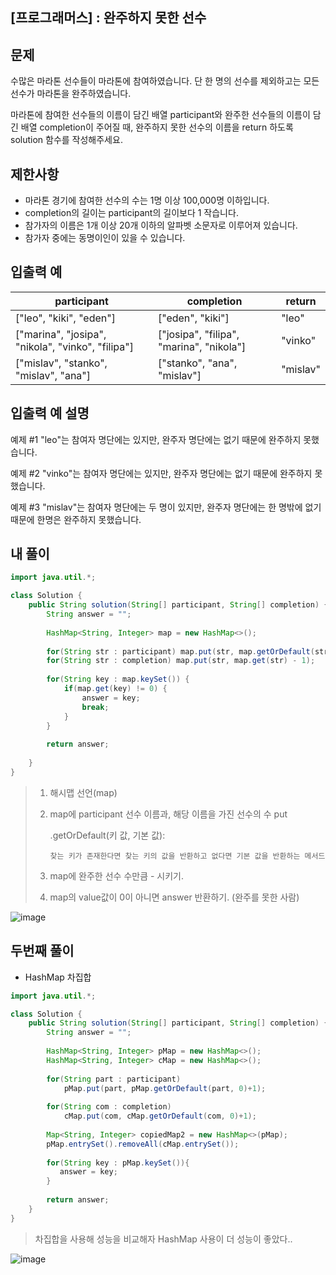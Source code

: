 ## [프로그래머스] : 완주하지 못한 선수



## 문제

수많은 마라톤 선수들이 마라톤에 참여하였습니다. 단 한 명의 선수를 제외하고는 모든 선수가 마라톤을 완주하였습니다.

마라톤에 참여한 선수들의 이름이 담긴 배열 participant와 완주한 선수들의 이름이 담긴 배열 completion이 주어질 때, 완주하지 못한 선수의 이름을 return 하도록 solution 함수를 작성해주세요.



## 제한사항

- 마라톤 경기에 참여한 선수의 수는 1명 이상 100,000명 이하입니다.
- completion의 길이는 participant의 길이보다 1 작습니다.
- 참가자의 이름은 1개 이상 20개 이하의 알파벳 소문자로 이루어져 있습니다.
- 참가자 중에는 동명이인이 있을 수 있습니다.



## 입출력 예

| participant                                       | completion                               | return   |
| ------------------------------------------------- | ---------------------------------------- | -------- |
| ["leo", "kiki", "eden"]                           | ["eden", "kiki"]                         | "leo"    |
| ["marina", "josipa", "nikola", "vinko", "filipa"] | ["josipa", "filipa", "marina", "nikola"] | "vinko"  |
| ["mislav", "stanko", "mislav", "ana"]             | ["stanko", "ana", "mislav"]              | "mislav" |



## 입출력 예 설명

예제 #1
"leo"는 참여자 명단에는 있지만, 완주자 명단에는 없기 때문에 완주하지 못했습니다.

예제 #2
"vinko"는 참여자 명단에는 있지만, 완주자 명단에는 없기 때문에 완주하지 못했습니다.

예제 #3
"mislav"는 참여자 명단에는 두 명이 있지만, 완주자 명단에는 한 명밖에 없기 때문에 한명은 완주하지 못했습니다.



## 내 풀이

```java
import java.util.*;

class Solution {
    public String solution(String[] participant, String[] completion) {
        String answer = "";
        
        HashMap<String, Integer> map = new HashMap<>();
        
        for(String str : participant) map.put(str, map.getOrDefault(str, 0) + 1);
        for(String str : completion) map.put(str, map.get(str) - 1);
        
        for(String key : map.keySet()) {
        	if(map.get(key) != 0) {
        		answer = key;
        		break;
        	}
        }
        
        return answer;
        
    }
}
```

> 1. 해시맵 선언(map)
>
> 2. map에 participant 선수 이름과, 해당 이름을 가진 선수의 수 put
>
>    .getOrDefault(키 값, 기본 값): 
>
>    ```
>    찾는 키가 존재한다면 찾는 키의 값을 반환하고 없다면 기본 값을 반환하는 메서드
>    ```
>
> 3. map에 완주한 선수 수만큼 - 시키기.
>
> 4. map의 value값이 0이 아니면 answer 반환하기. (완주를 못한 사람)

![image](https://github.com/crimsorry/JAVA_coding_test/assets/31988854/61a6e4f4-6944-4412-aedc-b2c980063b50)


## 두번째 풀이
* HashMap 차집합

```java
import java.util.*;

class Solution {
    public String solution(String[] participant, String[] completion) {
        String answer = "";
        
        HashMap<String, Integer> pMap = new HashMap<>();
        HashMap<String, Integer> cMap = new HashMap<>();
        
        for(String part : participant)
            pMap.put(part, pMap.getOrDefault(part, 0)+1);
        
        for(String com : completion)
            cMap.put(com, cMap.getOrDefault(com, 0)+1);
        
        Map<String, Integer> copiedMap2 = new HashMap<>(pMap);
        pMap.entrySet().removeAll(cMap.entrySet());
        
        for(String key : pMap.keySet()){
           answer = key;
        }
        
        return answer;
    }
}
```

> 차집합을 사용해 성능을 비교해자 HashMap 사용이 더 성능이 좋았다..

![image](https://github.com/crimsorry/JAVA_coding_test/assets/31988854/00757366-3577-4a51-b9a2-586f26076f91)


